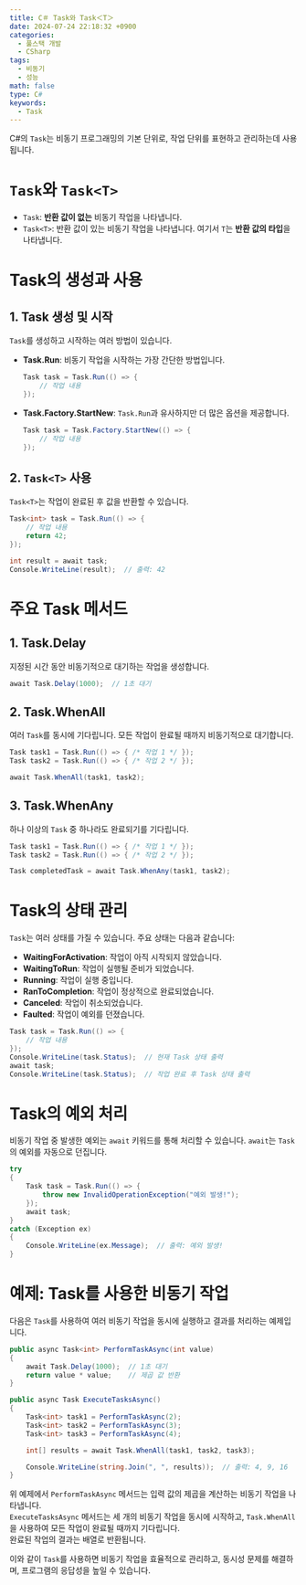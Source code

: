 ```yaml
---
title: C＃ Task와 Task＜T＞
date: 2024-07-24 22:18:32 +0900
categories:
  - 풀스택 개발
  - CSharp
tags:
  - 비동기
  - 성능
math: false
type: C#
keywords:
  - Task
---
```


C#의 `Task`는 비동기 프로그래밍의 기본 단위로, 작업 단위를 표현하고 관리하는데 사용됩니다.

# `Task`와 `Task<T>`

- `Task`: **반환 값이 없는** 비동기 작업을 나타냅니다.
- `Task<T>`: 반환 값이 있는 비동기 작업을 나타냅니다. 여기서 `T`는 **반환 값의 타입**을 나타냅니다.

# Task의 생성과 사용

## 1. Task 생성 및 시작

`Task`를 생성하고 시작하는 여러 방법이 있습니다.

- **Task.Run**: 비동기 작업을 시작하는 가장 간단한 방법입니다.
    
    ```csharp
    Task task = Task.Run(() => {
        // 작업 내용
    });
    ```
    
- **Task.Factory.StartNew**: `Task.Run`과 유사하지만 더 많은 옵션을 제공합니다.
    
    ```csharp
    Task task = Task.Factory.StartNew(() => {
        // 작업 내용
    });
    ```
    

## 2. `Task<T>` 사용

`Task<T>`는 작업이 완료된 후 값을 반환할 수 있습니다.

```csharp
Task<int> task = Task.Run(() => {
    // 작업 내용
    return 42;
});

int result = await task;
Console.WriteLine(result);  // 출력: 42
```

# 주요 Task 메서드

## 1. Task.Delay

지정된 시간 동안 비동기적으로 대기하는 작업을 생성합니다.

```csharp
await Task.Delay(1000);  // 1초 대기
```

## 2. Task.WhenAll

여러 `Task`를 동시에 기다립니다. 모든 작업이 완료될 때까지 비동기적으로 대기합니다.

```csharp
Task task1 = Task.Run(() => { /* 작업 1 */ });
Task task2 = Task.Run(() => { /* 작업 2 */ });

await Task.WhenAll(task1, task2);
```

## 3. Task.WhenAny

하나 이상의 `Task` 중 하나라도 완료되기를 기다립니다.

```csharp
Task task1 = Task.Run(() => { /* 작업 1 */ });
Task task2 = Task.Run(() => { /* 작업 2 */ });

Task completedTask = await Task.WhenAny(task1, task2);
```

# Task의 상태 관리

`Task`는 여러 상태를 가질 수 있습니다. 주요 상태는 다음과 같습니다:

- **WaitingForActivation**: 작업이 아직 시작되지 않았습니다.
- **WaitingToRun**: 작업이 실행될 준비가 되었습니다.
- **Running**: 작업이 실행 중입니다.
- **RanToCompletion**: 작업이 정상적으로 완료되었습니다.
- **Canceled**: 작업이 취소되었습니다.
- **Faulted**: 작업이 예외를 던졌습니다.

```csharp
Task task = Task.Run(() => {
    // 작업 내용
});
Console.WriteLine(task.Status);  // 현재 Task 상태 출력
await task;
Console.WriteLine(task.Status);  // 작업 완료 후 Task 상태 출력
```

# Task의 예외 처리

비동기 작업 중 발생한 예외는 `await` 키워드를 통해 처리할 수 있습니다. `await`는 `Task`의 예외를 자동으로 던집니다.

```csharp
try
{
    Task task = Task.Run(() => {
        throw new InvalidOperationException("예외 발생!");
    });
    await task;
}
catch (Exception ex)
{
    Console.WriteLine(ex.Message);  // 출력: 예외 발생!
}
```

# 예제: Task를 사용한 비동기 작업

다음은 `Task`를 사용하여 여러 비동기 작업을 동시에 실행하고 결과를 처리하는 예제입니다.

```csharp
public async Task<int> PerformTaskAsync(int value)
{
    await Task.Delay(1000);  // 1초 대기
    return value * value;    // 제곱 값 반환
}

public async Task ExecuteTasksAsync()
{
    Task<int> task1 = PerformTaskAsync(2);
    Task<int> task2 = PerformTaskAsync(3);
    Task<int> task3 = PerformTaskAsync(4);

    int[] results = await Task.WhenAll(task1, task2, task3);

    Console.WriteLine(string.Join(", ", results));  // 출력: 4, 9, 16
}
```

위 예제에서 `PerformTaskAsync` 메서드는 입력 값의 제곱을 계산하는 비동기 작업을 나타냅니다. <br>
`ExecuteTasksAsync` 메서드는 세 개의 비동기 작업을 동시에 시작하고, `Task.WhenAll`을 사용하여 모든 작업이 완료될 때까지 기다립니다.  <br>
완료된 작업의 결과는 배열로 반환됩니다.

이와 같이 `Task`를 사용하면 비동기 작업을 효율적으로 관리하고, 동시성 문제를 해결하며, 프로그램의 응답성을 높일 수 있습니다.